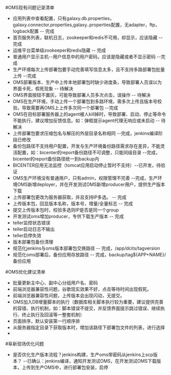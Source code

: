 #OMS现有问题记录清单
 - 应用列表中查看配置，只有galaxy.db.properties，galaxy.connector.properties,galaxy..properties配置，无adapter，ftp，logback配置 -- 完成
 - 首页服务列表，联机日志，zookeeper和redis不可用，却显示，应该隐藏 -- 完成
 - 运维平台菜单级zookeeper和redis隐藏 -- 完成
 - 普通用户显示主机--用户信息中的用户密码，应该是隐藏或者不显示密码 --完成
 - 生产环境每次上传部署包要手动完善填写信息太多，且不支持多路部署包批量上传 --完成
 - OMS部署版本、生产中上传本地部署包时缺少进度条，导致部署人员误以为界面卡死，假死现象  -- 待解决
 - OMS界面按钮不置灰，可能导致部署人员多次点击，误操作 -- 待解决
 - OMS在生产环境，手动上传一个部署包到多路环境，需多次上传且版本号校验，导致需要再OMS上上传多次同一个部署包 --完成
 - OMS在目标部署服务器上的agent被人kill掉时，导致部署、启动、停止等命令不能执行，建议增加反馈信息。如：弹框提示agent代理无响应或未启动 -- 待解决
 - 上传部署包要求压缩包名与解压的外层目录名称相同 --完成，jenkins编译阶段已修改
 - 备份包路径不支持用户配置，开发与生产环境备份路径需求存在差异，不能灵活配置，如：bicenter的report备份路径不可调整，只能同级目录 --完成，bicenter的report备份路径统一到backup内
 - BICENTER应用无法监控（tomcat应用启动停止暂时不支持）--已开发，待验证
 - OMS生产环境没有普通用户，只有admin，权限管理不完善  --完成，生产环境OMS新增deployer，并在开发测试OMS新增producer用户，提供生产版本下载
 - 上传部署包更改为服务器获取，并且支持IP多选。 -- 完成
 - 上传版本包，回显版本名称，版本号，增量/全量标志  -- 完成
 - 提交上传版本包时，校验多选则IP是否是同一个group
 - 开发测试oms增加producer，专供下载生产版本  -- 完成
 - teller监控状态错误
 - teller启动日志不输出
 - teller启停失效
 - 版本部署包备份清理
 - 规范化jenkins与oms版本部署包交换路径 -- 完成，/app/dcits/tagversion
 - 规范化oms部署后，备份应用存放路径  -- 完成，backup/tag${APP+NAME}/备份应用



#OMS优化建议清单
 - 批量更新主中心、副中心分组用户名、密码
 - 前端浏览器兼容性问题，谷歌现实效果不好，点击等待时间出现假死。
 - 前端浏览器兼容性问题，上传版本会出现闪动，无提交。
 - OMS加入DB增量脚本的执行（数据库相关脚本执行较为重要，建议提供完善的容错、执行机制，如：脚本错误不提交，并反馈界面提示跳过错误、继续执行、终止执行及回滚等一整套机制）
 - 页面排序，默认安装第一行顺序排
 - 从服务器指定目录下获取版本时，增加该路径下部署包文件的列表，进行选择
 - 



#阜新现场优化问题
 - 是否优化生产版本流程？jenkins构建，生产oms带密码从jenkins上scp版本？ --已确认：jenkins编译，通知开发测试OMS，在开发测试OMS下载版本，上传到生产OMS中，进行部署包安装，启停